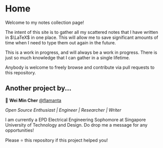 # Home

Welcome to my notes collection page!

The intent of this site is to gather all my scattered notes that I have written in $\LaTeX$ in one place. This will allow me to save significant amounts of time when I need to type them out again in the future.

This is a work in progress, and will always be a work in progress. There is just so much knowledge that I can gather in a single lifetime.

Anybody is welcome to freely browse and contribute via pull requests to this repository.

## Another project by...

👤 **Wei Min Cher** [@flamanta](https://github.com/flamanta)

_Open Source Enthusiast | Engineer | Researcher | Writer_

I am currently a EPD Electrical Engineering Sophomore at Singapore University of Technology and Design. Do drop me a message for any opportunities!

Please ⭐️ this repository if this project helped you!
